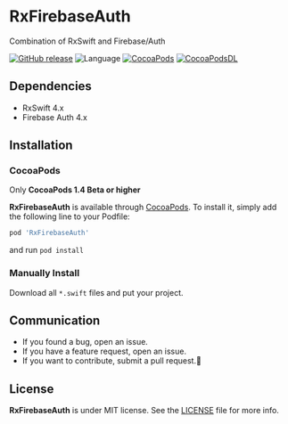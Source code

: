 # RxFirebaseAuth
Combination of RxSwift and Firebase/Auth

[![GitHub release](https://img.shields.io/github/release/sgr-ksmt/RxFirebaseAuth.svg)](https://github.com/sgr-ksmt/RxFirebaseAuth/releases)
![Language](https://img.shields.io/badge/language-Swift%204-orange.svg)
[![CocoaPods](https://img.shields.io/badge/Cocoa%20Pods-✓-4BC51D.svg?style=flat)](https://cocoapods.org/pods/RxFirebaseAuth)
[![CocoaPodsDL](https://img.shields.io/cocoapods/dt/RxFirebaseAuth.svg)](https://cocoapods.org/pods/RxFirebaseAuth)


## Dependencies
- RxSwift 4.x
- Firebase Auth 4.x

## Installation
### CocoaPods
Only **CocoaPods 1.4 Beta or higher**

**RxFirebaseAuth** is available through [CocoaPods](http://cocoapods.org). To install
it, simply add the following line to your Podfile:

```ruby
pod 'RxFirebaseAuth'
```

and run `pod install`

### Manually Install
Download all `*.swift` files and put your project.

## Communication
- If you found a bug, open an issue.
- If you have a feature request, open an issue.
- If you want to contribute, submit a pull request.:muscle:

## License
**RxFirebaseAuth** is under MIT license. See the [LICENSE](LICENSE) file for more info.
